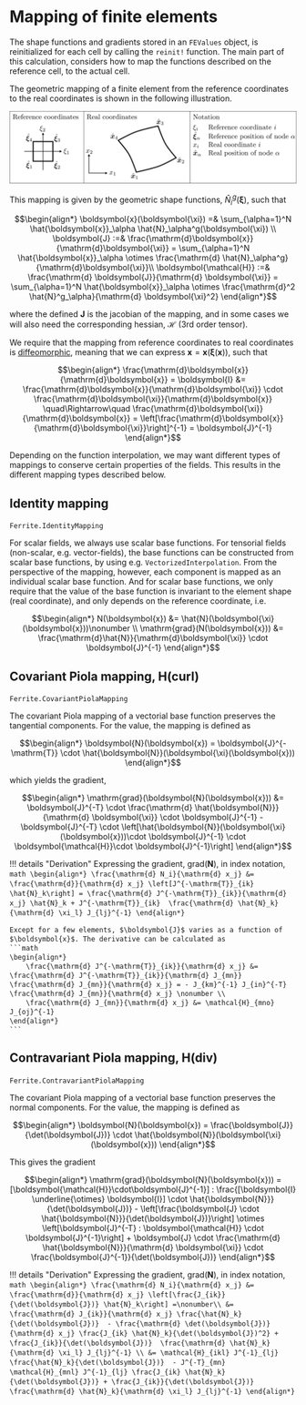 # Mapping of finite elements
The shape functions and gradients stored in an `FEValues` object, is reinitialized for each cell by calling the `reinit!` function. The main part of this calculation, considers how to map the functions described on the reference cell, to the actual cell.

The geometric mapping of a finite element from the reference coordinates to the real coordinates is shown in the following illustration. 

![mapping_figure](../assets/fe_mapping.svg)

This mapping is given by the geometric shape functions, $\hat{N}_i^g(\boldsymbol{\xi})$, such that 
```math
\begin{align*}
    \boldsymbol{x}(\boldsymbol{\xi}) =& \sum_{\alpha=1}^N \hat{\boldsymbol{x}}_\alpha \hat{N}_\alpha^g(\boldsymbol{\xi}) \\
    \boldsymbol{J} :=& \frac{\mathrm{d}\boldsymbol{x}}{\mathrm{d}\boldsymbol{\xi}} = \sum_{\alpha=1}^N \hat{\boldsymbol{x}}_\alpha \otimes \frac{\mathrm{d} \hat{N}_\alpha^g}{\mathrm{d}\boldsymbol{\xi}}\\
    \boldsymbol{\mathcal{H}} :=&
    \frac{\mathrm{d} \boldsymbol{J}}{\mathrm{d} \boldsymbol{\xi}} = \sum_{\alpha=1}^N \hat{\boldsymbol{x}}_\alpha \otimes \frac{\mathrm{d}^2 \hat{N}^g_\alpha}{\mathrm{d} \boldsymbol{\xi}^2}
\end{align*}
```
where the defined $\boldsymbol{J}$ is the jacobian of the mapping, and in some cases we will also need the corresponding hessian, $\boldsymbol{\mathcal{H}}$ (3rd order tensor).

We require that the mapping from reference coordinates to real coordinates is [diffeomorphic](https://en.wikipedia.org/wiki/Diffeomorphism), meaning that we can express $\boldsymbol{x} = \boldsymbol{x}(\boldsymbol{\xi}(\boldsymbol{x}))$, such that
```math
\begin{align*}
    \frac{\mathrm{d}\boldsymbol{x}}{\mathrm{d}\boldsymbol{x}} = \boldsymbol{I} &= \frac{\mathrm{d}\boldsymbol{x}}{\mathrm{d}\boldsymbol{\xi}} \cdot \frac{\mathrm{d}\boldsymbol{\xi}}{\mathrm{d}\boldsymbol{x}} 
    \quad\Rightarrow\quad 
    \frac{\mathrm{d}\boldsymbol{\xi}}{\mathrm{d}\boldsymbol{x}} = \left[\frac{\mathrm{d}\boldsymbol{x}}{\mathrm{d}\boldsymbol{\xi}}\right]^{-1} = \boldsymbol{J}^{-1}
\end{align*}
```
Depending on the function interpolation, we may want different types of mappings to conserve certain properties of the fields. This results in the different mapping types described below.

## Identity mapping
`Ferrite.IdentityMapping`

For scalar fields, we always use scalar base functions. For tensorial fields (non-scalar, e.g. vector-fields), the base functions can be constructed from scalar base functions, by using e.g. `VectorizedInterpolation`. From the perspective of the mapping, however, each component is mapped as an individual scalar base function. And for scalar base functions, we only require that the value of the base function is invariant to the element shape (real coordinate), and only depends on the reference coordinate, i.e. 
```math
\begin{align*}
    N(\boldsymbol{x}) &= \hat{N}(\boldsymbol{\xi}(\boldsymbol{x}))\nonumber \\
    \mathrm{grad}(N(\boldsymbol{x})) &= \frac{\mathrm{d}\hat{N}}{\mathrm{d}\boldsymbol{\xi}} \cdot \boldsymbol{J}^{-1}
\end{align*}
```

## Covariant Piola mapping, H(curl)
`Ferrite.CovariantPiolaMapping`

The covariant Piola mapping of a vectorial base function preserves the tangential components. For the value, the mapping is defined as 
```math
\begin{align*}
    \boldsymbol{N}(\boldsymbol{x}) = \boldsymbol{J}^{-\mathrm{T}} \cdot \hat{\boldsymbol{N}}(\boldsymbol{\xi}(\boldsymbol{x}))
\end{align*}
```
which yields the gradient,
```math
\begin{align*}
    \mathrm{grad}(\boldsymbol{N}(\boldsymbol{x})) &= \boldsymbol{J}^{-T} \cdot \frac{\mathrm{d} \hat{\boldsymbol{N}}}{\mathrm{d} \boldsymbol{\xi}} \cdot \boldsymbol{J}^{-1} - \boldsymbol{J}^{-T} \cdot \left[\hat{\boldsymbol{N}}(\boldsymbol{\xi}(\boldsymbol{x}))\cdot \boldsymbol{J}^{-1} \cdot \boldsymbol{\mathcal{H}}\cdot \boldsymbol{J}^{-1}\right]
\end{align*}
```

!!! details "Derivation"
    Expressing the gradient, $\mathrm{grad}(\boldsymbol{N})$, in index notation,
    ```math
    \begin{align*}
        \frac{\mathrm{d} N_i}{\mathrm{d} x_j} &= \frac{\mathrm{d}}{\mathrm{d} x_j} \left[J^{-\mathrm{T}}_{ik} \hat{N}_k\right] = \frac{\mathrm{d} J^{-\mathrm{T}}_{ik}}{\mathrm{d} x_j} \hat{N}_k + J^{-\mathrm{T}}_{ik}  \frac{\mathrm{d} \hat{N}_k}{\mathrm{d} \xi_l} J_{lj}^{-1}
    \end{align*}
    ```

    Except for a few elements, $\boldsymbol{J}$ varies as a function of $\boldsymbol{x}$. The derivative can be calculated as 
    ```math
    \begin{align*}
        \frac{\mathrm{d} J^{-\mathrm{T}}_{ik}}{\mathrm{d} x_j} &= \frac{\mathrm{d} J^{-\mathrm{T}}_{ik}}{\mathrm{d} J_{mn}} \frac{\mathrm{d} J_{mn}}{\mathrm{d} x_j} = - J_{km}^{-1} J_{in}^{-T} \frac{\mathrm{d} J_{mn}}{\mathrm{d} x_j} \nonumber \\
        \frac{\mathrm{d} J_{mn}}{\mathrm{d} x_j} &= \mathcal{H}_{mno} J_{oj}^{-1}
    \end{align*}
    ```

## Contravariant Piola mapping, H(div)
`Ferrite.ContravariantPiolaMapping`

The covariant Piola mapping of a vectorial base function preserves the normal components. For the value, the mapping is defined as 
```math
\begin{align*}
    \boldsymbol{N}(\boldsymbol{x}) = \frac{\boldsymbol{J}}{\det(\boldsymbol{J})} \cdot \hat{\boldsymbol{N}}(\boldsymbol{\xi}(\boldsymbol{x}))
\end{align*}
```
This gives the gradient
```math
\begin{align*}
    \mathrm{grad}(\boldsymbol{N}(\boldsymbol{x})) = [\boldsymbol{\mathcal{H}}\cdot\boldsymbol{J}^{-1}] : \frac{[\boldsymbol{I} \underline{\otimes} \boldsymbol{I}] \cdot \hat{\boldsymbol{N}}}{\det(\boldsymbol{J})}
    - \left[\frac{\boldsymbol{J} \cdot \hat{\boldsymbol{N}}}{\det(\boldsymbol{J})}\right] \otimes \left[\boldsymbol{J}^{-T} : \boldsymbol{\mathcal{H}} \cdot \boldsymbol{J}^{-1}\right]
    + \boldsymbol{J} \cdot \frac{\mathrm{d} \hat{\boldsymbol{N}}}{\mathrm{d} \boldsymbol{\xi}} \cdot \frac{\boldsymbol{J}^{-1}}{\det(\boldsymbol{J})}
\end{align*}
```

!!! details "Derivation"
    Expressing the gradient, $\mathrm{grad}(\boldsymbol{N})$, in index notation,
    ```math
    \begin{align*}
        \frac{\mathrm{d} N_i}{\mathrm{d} x_j} &= \frac{\mathrm{d}}{\mathrm{d} x_j} \left[\frac{J_{ik}}{\det(\boldsymbol{J})} \hat{N}_k\right] =\nonumber\\
        &= \frac{\mathrm{d} J_{ik}}{\mathrm{d} x_j} \frac{\hat{N}_k}{\det(\boldsymbol{J})} 
        - \frac{\mathrm{d} \det(\boldsymbol{J})}{\mathrm{d} x_j} \frac{J_{ik} \hat{N}_k}{\det(\boldsymbol{J})^2}
        + \frac{J_{ik}}{\det(\boldsymbol{J})}  \frac{\mathrm{d} \hat{N}_k}{\mathrm{d} \xi_l} J_{lj}^{-1} \\
        &= \mathcal{H}_{ikl} J^{-1}_{lj} \frac{\hat{N}_k}{\det(\boldsymbol{J})} 
        - J^{-T}_{mn} \mathcal{H}_{mnl} J^{-1}_{lj} \frac{J_{ik} \hat{N}_k}{\det(\boldsymbol{J})}
        + \frac{J_{ik}}{\det(\boldsymbol{J})}  \frac{\mathrm{d} \hat{N}_k}{\mathrm{d} \xi_l} J_{lj}^{-1}
    \end{align*}
    ```

